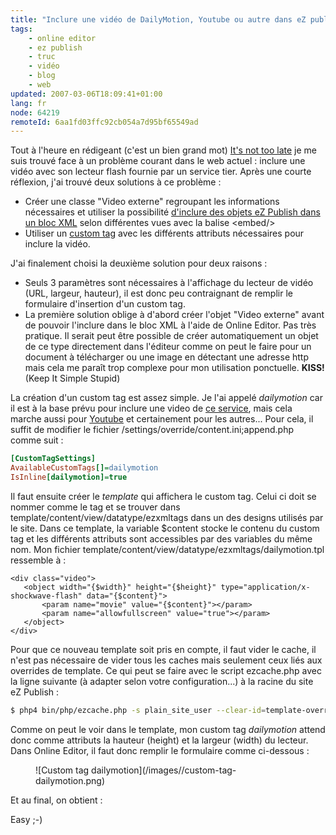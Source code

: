 ```yaml
---
title: "Inclure une vidéo de DailyMotion, Youtube ou autre dans eZ publish"
tags:
    - online editor
    - ez publish
    - truc
    - vidéo
    - blog
    - web
updated: 2007-03-06T18:09:41+01:00
lang: fr
node: 64219
remoteId: 6aa1fd03ffc92cb054a7d95bf65549ad
---
```

 
Tout à l'heure en rédigeant (c'est un bien grand mot) [It's not too late](/post/it-s-not-too-late) je me suis trouvé face à un problème courant dans le web actuel : inclure une vidéo avec son lecteur flash fournie par un service tier. Après une courte réflexion, j'ai trouvé deux solutions à ce problème :

* Créer une classe &quot;Video externe&quot; regroupant les informations nécessaires et utiliser la possibilité [d'inclure des objets eZ Publish dans un bloc XML](http://ez.no/doc/ez_publish/technical_manual/3_8/reference/datatypes/xml_block/object_embedding) selon différentes vues avec la balise &lt;embed/&gt;
* Utiliser un [custom tag](http://ez.no/doc/ez_publish/technical_manual/3_8/reference/datatypes/xml_block/custom_tags) avec les différents attributs nécessaires pour inclure la vidéo.
 
 
J'ai finalement choisi la deuxième solution pour deux raisons :

* Seuls 3 paramètres sont nécessaires à l'affichage du lecteur de vidéo (URL, largeur, hauteur), il est donc peu contraignant de remplir le formulaire d'insertion d'un custom tag.
* La première solution oblige à d'abord créer l'objet &quot;Video externe&quot; avant de pouvoir l'inclure dans le bloc XML à l'aide de Online Editor. Pas très pratique. Il serait peut être possible de créer automatiquement un objet de ce type directement dans l'éditeur comme on peut le faire pour un document à télécharger ou une image en détectant une adresse http mais cela me paraît trop complexe pour mon utilisation ponctuelle. **KISS!** (Keep It Simple Stupid)
 

La création d'un custom tag est assez simple. Je l'ai appelé *dailymotion* car il est à la base prévu pour inclure une video de [ce service](http://www.dailymotion.com), mais cela marche aussi pour [Youtube](http://www.youtube.com/) et certainement pour les autres... Pour cela, il suffit de modifier le fichier /settings/override/content.ini;append.php comme suit :

 ``` ini
[CustomTagSettings]
AvailableCustomTags[]=dailymotion
IsInline[dailymotion]=true
```

 
Il faut ensuite créer le *template* qui affichera le custom tag. Celui ci doit se nommer comme le tag et se trouver dans template/content/view/datatype/ezxmltags dans un des designs utilisés par le site. Dans ce template, la variable $content stocke le contenu du custom tag et les différents attributs sont accessibles par des variables du même nom. Mon fichier template/content/view/datatype/ezxmltags/dailymotion.tpl ressemble à :

 ``` smarty
<div class="video">
    <object width="{$width}" height="{$height}" type="application/x-shockwave-flash" data="{$content}">
        <param name="movie" value="{$content}"></param>
        <param name="allowfullscreen" value="true"></param>
    </object>
</div>
```

 
Pour que ce nouveau template soit pris en compte, il faut vider le cache, il n'est pas nécessaire de vider tous les caches mais seulement ceux liés aux overrides de template. Ce qui peut se faire avec le script ezcache.php avec la ligne suivante (à adapter selon votre configuration...) à la racine du site eZ Publish :

 ``` bash
$ php4 bin/php/ezcache.php -s plain_site_user --clear-id=template-override
```

 
Comme on peut le voir dans le template, mon custom tag *dailymotion* attend donc comme attributs la hauteur (height) et la largeur (width) du lecteur. Dans Online Editor, il faut donc remplir le formulaire comme ci-dessous :

 <figure class="object-center">![Custom tag dailymotion](/images//custom-tag-dailymotion.png)
</figure>

 
Et au final, on obtient :

 
<div class="video">
	<object width="400" height="342" type="application/x-shockwave-flash" data="http://www.dailymotion.com/swf/2v5NoyiC68nSC4tMV">
		<param name="movie" value="http://www.dailymotion.com/swf/2v5NoyiC68nSC4tMV"></param>
		<param name="allowfullscreen" value="true"></param>
	</object>
</div>

 
Easy ;-)

